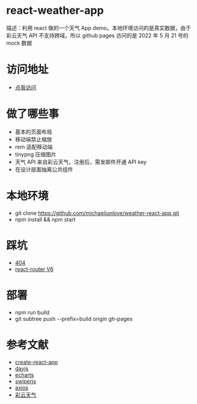 # react-weather-app

描述：利用 react 做的一个天气 App demo。本地环境访问的是真实数据，由于彩云天气 API 不支持跨域，所以 github pages 访问的是 2022 年 5 月 21 号的 mock 数据

# 访问地址

-   <a href="https://michaeljunlove.github.io/weather-react-app/" target="_blank">点我访问</a>

# 做了哪些事

-   基本的页面布局
-   移动端禁止缩放
-   rem 适配移动端
-   tinypng 压缩图片
-   天气 API 来自彩云天气，注册后，需发邮件开通 API key
-   在设计层面抽离公共组件

# 本地环境

-   git clone https://github.com/michaeljunlove/weather-react-app.git
-   npm install && npm start

# 踩坑

-   [404](https://create-react-app.dev/docs/deployment/#notes-on-client-side-routing)
-   [react-router V6 ](https://segmentfault.com/q/1010000041418022/a-1020000041418358)

# 部署

-   npm run build
-   git subtree push --prefix=build origin gh-pages

# 参考文献

-   [create-react-app](https://create-react-app.dev/)
-   [dayjs](https://dayjs.fenxianglu.cn/)
-   [echarts](https://echarts.apache.org/handbook/zh/basics/import)
-   [swiperjs](https://swiperjs.com/react)
-   [axios](https://axios-http.com/docs/intro)
-   [彩云天气](https://docs.caiyunapp.com/docs/intro)
